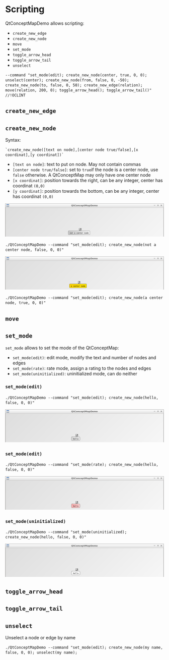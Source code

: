# Scripting

QtConceptMapDemo allows scripting:

 * `create_new_edge`
 * `create_new_node`
 * `move`
 * `set_mode`
 * `toggle_arrow_head`
 * `toggle_arrow_tail`
 * `unselect`

```
--command "set_mode(edit); create_new_node(center, true, 0, 0); unselect(center); create_new_node(from, false, 0, -50); create_new_node(to, false, 0, 50); create_new_edge(relation); move(relation, 200, 0); toggle_arrow_head(); toggle_arrow_tail()" //!OCLINT
```

## `create_new_edge`

## `create_new_node`

Syntax:

```
`create_new_node([text on node],[center node true/false],[x coordinat],[y coordinat])`
```

 * `[text on node]`: text to put on node. May not contain commas
 * `[center node true/false]`: set to `true`if the node is a center node, use `false` otherwise. A QtConceptMap may only have one center node
 * `[x coordinat]`: position towards the right, can be any integer, center has coordinat `(0,0)`
 * `[y coordinat]`: position towards the bottom, can be any integer, center has coordinat `(0,0)`

![](pics/create_new_node_not_center.png)

```
./QtConceptMapDemo --command "set_mode(edit); create_new_node(not a center node, false, 0, 0)"
```

![](pics/create_new_node_center.png)

```
./QtConceptMapDemo --command "set_mode(edit); create_new_node(a center node, true, 0, 0)"
```

## `move`


## `set_mode`

`set_mode` allows to set the mode of the QtConceptMap:

  * `set_mode(edit)`: edit mode, modify the text and number of nodes and edges
  * `set_mode(rate)`: rate mode, assign a rating to the nodes and edges
  * `set_mode(uninitialized)`: uninitialized mode, can do neither

### `set_mode(edit)`

```
./QtConceptMapDemo --command "set_mode(edit); create_new_node(hello, false, 0, 0)"
```

![`set_mode(edit)`](pics/set_mode_edit.png)

### `set_mode(edit)`

```
./QtConceptMapDemo --command "set_mode(rate); create_new_node(hello, false, 0, 0)"
```

![`set_mode(rate)`](pics/set_mode_rate.png)

### `set_mode(uninitialized)`

```
./QtConceptMapDemo --command "set_mode(uninitialized); create_new_node(hello, false, 0, 0)"
```

![`set_mode(uninitialized)`](pics/set_mode_uninitialized.png)

## `toggle_arrow_head`

## `toggle_arrow_tail`

## `unselect`

Unselect a node or edge by name

```
./QtConceptMapDemo --command "set_mode(edit); create_new_node(my name, false, 0, 0); unselect(my name);
```
